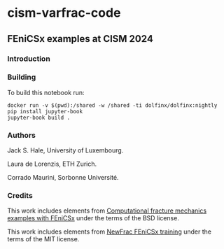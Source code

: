 # cism-varfrac-code
## FEniCSx examples at CISM 2024

### Introduction

### Building

To build this notebook run:

    docker run -v $(pwd):/shared -w /shared -ti dolfinx/dolfinx:nightly
    pip install jupyter-book
    jupyter-book build .

### Authors

Jack S. Hale, University of Luxembourg.

Laura de Lorenzis, ETH Zurich.

Corrado Maurini, Sorbonne Université.

### Credits

This work includes elements from [Computational fracture mechanics examples
with FEniCSx](https://github.com/newfrac/fenicsx-fracture) under the terms of
the BSD license.

This work includes elements from [NewFrac FEniCSx
training](https://newfrac.gitlab.io/newfrac-fenicsx-training/) under the terms
of the MIT license.

